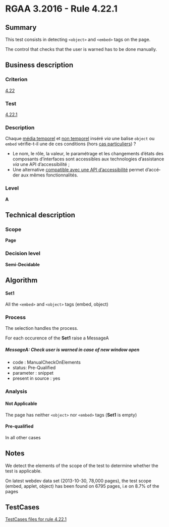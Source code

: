 # RGAA 3.2016 - Rule 4.22.1

## Summary
This test consists in detecting `<object>` and `<embed>` tags on the page.

The control that checks that the user is warned has to be done manually.

## Business description

### Criterion
[4.22](http://references.modernisation.gouv.fr/rgaa-accessibilite/2016/criteres.html#crit-4-22)

### Test
[4.22.1](http://references.modernisation.gouv.fr/rgaa-accessibilite/2016/criteres.html#test-4-22-1)

### Description
<div lang="fr">Chaque <a href="http://references.modernisation.gouv.fr/rgaa-accessibilite/glossaire.html#mdia-temporel-type-son-vido-et-synchronis">m&#xE9;dia temporel</a> et <a href="http://references.modernisation.gouv.fr/rgaa-accessibilite/glossaire.html#mdia-non-temporel">non temporel</a> ins&#xE9;r&#xE9; <i>via</i> une balise <code lang="en">object</code> ou <code lang="en">embed</code> v&#xE9;rifie-t-il une de ces conditions (hors <a href="http://references.modernisation.gouv.fr/rgaa-accessibilite/cas-particuliers.html#cp-4-22" title="Cas particuliers pour le crit&#xE8;re 4.22">cas particuliers</a>)&nbsp;? <ul><li>Le nom, le r&#xF4;le, la valeur, le param&#xE9;trage et les changements d&#x2019;&#xE9;tats des composants d&#x2019;interfaces sont accessibles aux technologies d&#x2019;assistance <i>via</i> une API d&#x2019;accessibilit&#xE9;&nbsp;;</li> <li>Une alternative <a href="http://references.modernisation.gouv.fr/rgaa-accessibilite/glossaire.html#compatible-avec-les-technologies-dassistance">compatible avec une API d&#x2019;accessibilit&#xE9;</a> permet d&#x2019;acc&#xE9;der aux m&#xEA;mes fonctionnalit&#xE9;s.</li> </ul></div>

### Level
**A**

## Technical description

### Scope
**Page**

### Decision level
**Semi-Decidable**

## Algorithm

#### Set1

All the `<embed>` and `<object>` tags (embed, object)

### Process

The selection handles the process.

For each occurence of the **Set1** raise a MessageA

##### MessageA: Check user is warned in case of new window open

-   code : ManualCheckOnElements
-   status: Pre-Qualified
-   parameter : snippet
-   present in source : yes

### Analysis

#### Not Applicable

The page has neither `<object>` nor `<embed>` tags (**Set1** is empty)

#### Pre-qualified

In all other cases

## Notes

We detect the elements of the scope of the test to determine whether the
test is applicable.

On latest webdev data set (2013-10-30, 78,000 pages), the test scope
(embed, applet, object) has been found on 6795 pages, i.e on 8.7% of the
pages



##  TestCases

[TestCases files for rule 4.22.1](https://github.com/Asqatasun/Asqatasun/tree/develop/rules/rules-rgaa3.2016/src/test/resources/testcases/rgaa32016/Rgaa32016Rule042201/)


